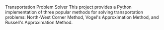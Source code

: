 Transportation Problem Solver
This project provides a Python implementation of three popular methods for solving transportation problems: North-West Corner Method, Vogel's Approximation Method, and Russell's Approximation Method.
